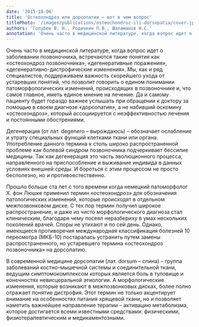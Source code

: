 ```yaml
---
date: '2015-10-06'
title: 'Остеохондроз или дорсопатии – вот в чем вопрос'
titlePhoto: '/images/publications/osteochondroz-ili-dorsopatia/cover.jpg'
authors: 'Голубев В. Н., Родичкин П.В., Шаламанов Н.С.'
annotation: 'Очень часто в медицинской литературе, когда вопрос идет о заболевании позвоночника, встречаются такие понятия как «остеохондроз позвоночника», «дегенеративные поражения», «дегенеративно-дистрофические изменения».'
---
```

Очень часто в медицинской литературе, когда вопрос идет о заболевании позвоночника, встречаются такие понятия как «остеохондроз позвоночника», «дегенеративные поражения», «дегенеративно-дистрофические изменения». Мы, как и ряд специалистов, поддерживаем важность скорейшего ухода от устаревших понятий, что позволит говорить о едином понимании патоморфологических изменений, происходящих в позвоночнике и, что самое главное, иметь единое мнение на лечение. Да и самому пациенту будет гораздо важнее услышать при обращении к доктору за помощью в своем диагнозе «дорсопатия», а не набивший оскомину «остеохондроз», который ассоциируется с неэффективностью лечения и постоянными обострениями.


Дегенерация (от лат. degenero – вырождаюсь) – обозначает ослабление и утрату специальных функций клетками ткани или органа. Употребление данного термина к столь широко распространенной проблеме как болевой синдром позвоночника подчеркивает бессилие медицины. Так как дегенерация это часть эволюционного процесса, направленного на приспособление и выживание индивида в данных условиях внешней среды. И бороться с этим процессом не просто бесполезно, но и противоестественно.


Прошло больше ста лет с того времени когда немецкий патоморфолог X. фон Люшке применил термин «остеохондроз» для обозначения патологических изменений, которые происходят в отдельном межпозвонковом диске. С тех пор термин получил широкое распространение, и даже из чисто морфологического диагноза стал клиническим, благодаря чему посеял неразбериху в умах нескольких поколений врачей. Споры не утихают и по сей день. Однако, имеющиеся противоречия международная классификация болезней 10 пересмотра (МКБ-10) постаралась устранить путем замены распространенного, но устаревшего термина «остеохондроз позвоночника» на дорсопатию.


В современной медицине дорсопатии (лат. dorsum – спина) – группа заболеваний костно-мышечной системы и соединительной ткани, ведущим симптомокомплексом которых является боль в туловище и конечностях невисцеральной этиологии. А морфологические изменения, которые возникают в межпозвонковых дисках, более полно отражает понятие дистрофия. Этот термин не только акцентирует внимание на особенностях питания хрящевой ткани, но и позволяет наметить важнейшее направление терапии – активацию метаболизма, которое достигается всеми известными средствами: физическими, физиотерапевтическим и медикаментозными.